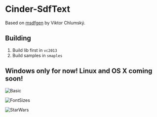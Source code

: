 # Cinder-SdfText
Based on [msdfgen](https://github.com/Chlumsky/msdfgen) by Viktor Chlumský.

## Building
1. Build lib first in ```vc2013```
1. Build samples in ```smaples```

## Windows only for now! Linux and OS X coming soon!

![Basic](https://cdn-standard.discourse.org/uploads/libcinder/optimized/1X/6550b3422474c85a7c46b4bc83c02c1a06bcf7e8_1_626x500.png)


![FontSizes](https://cdn-standard.discourse.org/uploads/libcinder/original/1X/a12d8f8322b86763859022e6f25bfd4b54815828.png)


![StarWars](https://cdn-standard.discourse.org/uploads/libcinder/optimized/1X/4743384cafd790e1bbcbf102288a2623b78c376c_1_690x404.png)

